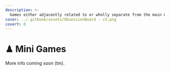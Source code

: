 ```yaml
---
description: >-
  Games either adjacently related to or wholly separate from the main narrative of Frogland.
cover: ../.gitbook/assets/ObsessionBoard - v3.png
coverY: 0
---
```


# ♟ Mini Games

More info coming soon (tm).
